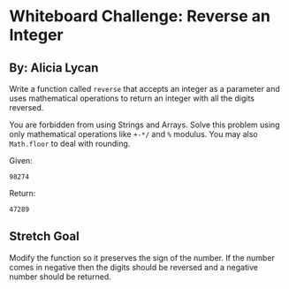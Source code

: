 # Whiteboard Challenge: Reverse an Integer

## By: Alicia Lycan

Write a function called `reverse` that accepts an integer as a parameter and
uses mathematical operations to return an integer with all the digits reversed.

You are forbidden from using Strings and Arrays. Solve this problem using only
mathematical operations like `+-*/` and `%` modulus. You may also `Math.floor`
to deal with rounding.

Given:
```
98274
```
Return:
```
47289
```

## Stretch Goal
Modify the function so it preserves the sign of the number. If the number
comes in negative then the digits should be reversed and a negative number
should be returned.